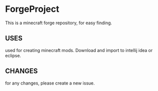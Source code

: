 # ForgeProject
This is a minecraft forge repository, for easy finding.
## USES
used for creating minecraft mods. Download and import to intellij idea or eclipse.

## CHANGES
for any changes, please create a new issue.
